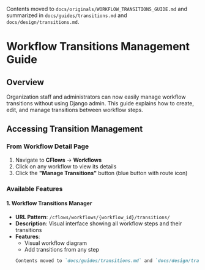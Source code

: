 Contents moved to `docs/originals/WORKFLOW_TRANSITIONS_GUIDE.md` and summarized in `docs/guides/transitions.md` and `docs/design/transitions.md`.
# Workflow Transitions Management Guide

## Overview

Organization staff and administrators can now easily manage workflow transitions without using Django admin. This guide explains how to create, edit, and manage transitions between workflow steps.

## Accessing Transition Management

### From Workflow Detail Page
1. Navigate to **CFlows** → **Workflows**
2. Click on any workflow to view its details
3. Click the **"Manage Transitions"** button (blue button with route icon)

### Available Features

#### 1. Workflow Transitions Manager
- **URL Pattern**: `/cflows/workflows/{workflow_id}/transitions/`
- **Description**: Visual interface showing all workflow steps and their transitions
- **Features**:
  - Visual workflow diagram
  - Add transitions from any step
  ````markdown
  Contents moved to `docs/guides/transitions.md` and `docs/design/transitions.md`.
  ````

